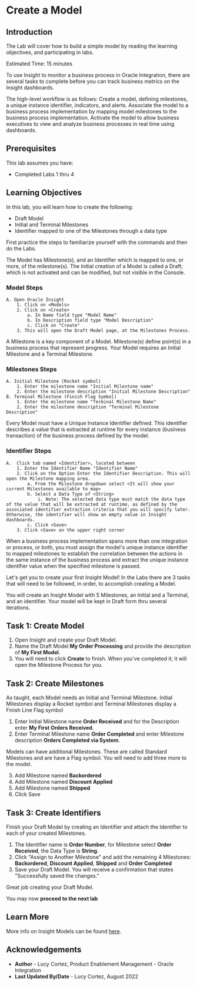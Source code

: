 # Create a Model

## Introduction

The Lab will cover how to build a simple model by reading the learning objectives, and participating in labs.

Estimated Time: 15 minutes

To use Insight to monitor a business process in Oracle Integration, there are several tasks to complete before you can track business metrics on the Insight dashboards.

The high-level workflow is as follows:
Create a model, defining milestones, a unique instance identifier, indicators, and alerts.
Associate the model to a business process implementation by mapping model milestones to the business process implementation.
Activate the model to allow business executives to view and analyze business processes in real time using dashboards.

## Prerequisites

This lab assumes you have:

* Completed Labs 1 thru 4

## Learning Objectives

In this lab, you will learn how to create the following:

* Draft Model
* Initial and Terminal Milestones
* Identifier mapped to one of the Milestones through a data type

First practice the steps to familiarize yourself with the commands and then do the Labs.

The Model has Milestone(s), and an Identifier which is mapped to one, or more, of the milestone(s). The Initial creation of a Model is called a Draft; which is not activated and can be modified, but not visible in the Console.

### Model Steps

    A. Open Oracle Insight
        1. Click on <Models>
        2. Click on <Create>
            a. In Name field type "Model Name"
            b. In Description field type "Model Description" 
            c. Click on "Create"
        3. This will open the Draft Model page, at the Milestones Process.

A Milestone is a key component of a Model. Milestone(s) define point(s) in a business process that represent progress. Your Model requires an Initial Milestone and a Terminal Milestone. <br />

### Milestones Steps

    A. Initial Milestone (Rocket symbol) 
        1. Enter the milestone name "Initial Milestone name"
        2. Enter the milestone description "Initial Milestone Description"
    B. Terminal Milestone (Finish Flag Symbol)
        1. Enter the milestone name "Terminal Milestone Name"
        2. Enter the milestone description "Terminal Milestone Description"

Every Model must have a Unique Instance Identifier defined. This identifier describes a value that is extracted at runtime for every instance (business transaction) of the business process defined by the model. <br />

### Identifier Steps

    A.  Click tab named <Identifier>, located between 
        1. Enter the Identifier Name "Identifier Name"
        2. Click on the Option Enter the Identifier Description. This will open the Milestone mapping area.
            a. From the Milestone dropdown select <It will show your current Milestones available to map>
            b. Select a Data Type of <String>
                i. Note: The selected data type must match the data type of the value that will be extracted at runtime, as defined by the associated identifier extraction criteria that you will specify later. Otherwise, the identifier will show an empty value in Insight dashboards.
            c. Click <Save>
        3. Click <Save> on the upper right corner

When a business process implementation spans more than one integration or process, or both, you must assign the model's unique instance identifier to mapped milestones to establish the correlation between the actions in the same instance of the business process and extract the unique instance identifier value when the specified milestone is passed.

Let's get you to create your first Insight Model! In the Labs there are 3 tasks that will need to be followed, in order, to accomplish creating a Model.

You will create an Insight Model with 5 Milestones, an Initial and a Terminal, and an identifier. Your model will be kept in Draft form thru several iterations.

## Task 1: Create Model

1. Open Insight and create your Draft Model.
2. Name the Draft Model **My Order Processing** and provide the description of **My First Model**.
3. You will need to click **Create** to finish. When you've completed it; it will open the Milestone Process for you.

## Task 2: Create Milestones

As taught, each Model needs an Initial and Terminal Milestone. Initial Milestones display a Rocket symbol and Terminal Milestones display a Finish Line Flag symbol

1. Enter Initial Milestone name **Order Received** and for the Description enter **My First Orders Received**.
2. Enter Terminal Milestone name **Order Completed** and enter Milestone description **Orders Completed via System**.

Models can have additional Milestones. These are called Standard Milestones and are have a Flag symbol. You will need to add three more to the model.

3. Add Milestone named **Backordered**
4. Add Milestone named **Discount Applied**
5. Add Milestone named **Shipped**
6. Click Save

## Task 3: Create Identifiers

Finish your Draft Model by creating an Identifier and attach the Identifier to each of your created  Milestones.

1. The Identifier name is  **Order Number**,  for Milestone select  **Order Received**, the Data Type is **String**.
2. Click "Assign to Another Milestone" and add the remaining 4 Milestones: **Backordered**, **Discount Applied**, **Shipped** and **Order Completed**
3. Save your Draft Model. You will receive a confirmation that states "Successfully saved the changes."

Great job creating your Draft Model.

You may now **proceed to the next lab**

## Learn More

More info on Insight Models can be found [here](https://docs.oracle.com/en/cloud/paas/integration-cloud/user-int-insight-oci/work-models-integration-insight.html).

## Acknowledgements

* **Author** - Lucy Cortez, Product Enablement Management - Oracle Integration
* **Last Updated By/Date** - Lucy Cortez, August 2022
